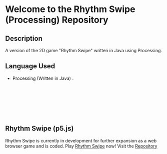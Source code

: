 # Welcome to the Rhythm Swipe (Processing) Repository



## Description
A version of the 2D game "Rhythm Swipe" written in Java using Processing.

## Language Used
- Processing (Written in Java) <img width="3%" src="https://github.com/johntran038/Rhythm-Swipe_Processing/assets/123771828/303be9bf-21f7-4d6d-b8bc-5359899f3b61" />

## Rhythm Swipe (p5.js)
Rhythm Swipe is currently in development for further expansion as a web browser game and is coded.
Play <a href="https://projectrhythmswipe.netlify.app/" target="_blank">Rhythm Swipe</a> now!
Visit the <a href="https://github.com/FrancisTR/Rhythm-Swipe" target="_blank">Repository</a>
